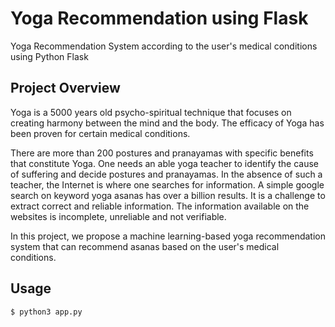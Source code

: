 # Yoga Recommendation using Flask 
  Yoga Recommendation System according to the user's medical conditions using Python Flask

## Project Overview
Yoga is a 5000 years old psycho-spiritual technique that focuses on creating harmony between the mind and the body. The efficacy of Yoga has been proven for certain medical conditions.

There are more than 200 postures and pranayamas with specific benefits that constitute Yoga. One needs an able yoga teacher to identify the cause of suffering and decide postures and pranayamas. In the absence of such a teacher, the Internet is where one searches for information. A simple google search on keyword yoga asanas has over a billion results. It is a challenge to extract correct and reliable information. The information available on the websites is incomplete, unreliable and not verifiable.

In this project, we propose a machine learning-based yoga recommendation system that can recommend asanas based on the user's medical conditions.

## Usage
```
$ python3 app.py
```
